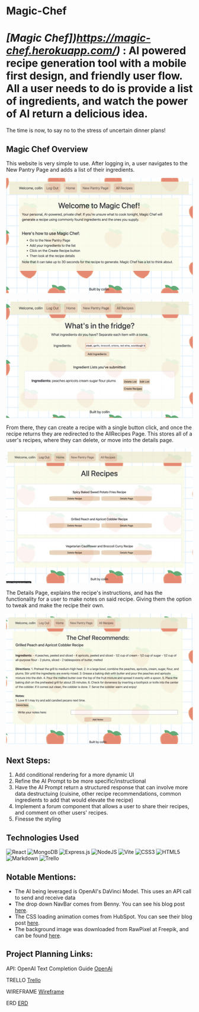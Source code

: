 # Magic-Chef

# <strong><em> [Magic Chef])https://magic-chef.herokuapp.com/) </em></strong>: AI powered recipe generation tool with a mobile first design, and friendly user flow. All a user needs to do is provide a list of ingredients, and watch the power of AI return a delicious idea. 

The time is now, to say no to the stress of uncertain dinner plans!

## Magic Chef Overview

This website is very simple to use. After logging in, a user navigates to the New Pantry Page and adds a list of their ingredients. 
  
![HomePage](public/screenshots/HomePage.png)
  
![NewPantry Page](public/screenshots/NewPantryPage.png)
  
From there, they can create a recipe with a single button click, and once the recipe returns they are redirected to the AllRecipes Page. This stores all of a user's recipes, where they can delete, or move into the details page. 
  
![AllRecipesPage](public/screenshots/AllRecipesPage.png)  
  
The Details Page, explains the recipe's instructions, and has the functionality for a user to make notes on said recipe. Giving them the option to tweak and make the recipe their own. 
  
![RecipeDetailsPage](public/screenshots/RecipeDetailsPage.png)
  
 ## Next Steps:

1. Add conditional rendering for a more dynamic UI
2. Refine the AI Prompt to be more specific/instructional
3. Have the AI Prompt return a structured response that can involve more data destructuing (cuisine, other recipe recommendations, common ingredients to add that would elevate the recipe)
4. Implement a forum component that allows a user to share their recipes, and comment on other users' recipes. 
5. Finesse the styling
  
 ## Technologies Used

![React](https://img.shields.io/badge/react-%2320232a.svg?style=for-the-badge&logo=react&logoColor=%2361DAFB)
![MongoDB](https://img.shields.io/badge/MongoDB-%234ea94b.svg?style=for-the-badge&logo=mongodb&logoColor=white)
![Express.js](https://img.shields.io/badge/express.js-%23404d59.svg?style=for-the-badge&logo=express&logoColor=%2361DAFB)
![NodeJS](https://img.shields.io/badge/node.js-6DA55F?style=for-the-badge&logo=node.js&logoColor=white)
![Vite](https://img.shields.io/badge/vite-%23646CFF.svg?style=for-the-badge&logo=vite&logoColor=white)
![CSS3](https://img.shields.io/badge/css3-%231572B6.svg?style=for-the-badge&logo=css3&logoColor=white)
![HTML5](https://img.shields.io/badge/html5-%23E34F26.svg?style=for-the-badge&logo=html5&logoColor=white)
![Markdown](https://img.shields.io/badge/markdown-%23000000.svg?style=for-the-badge&logo=markdown&logoColor=white)
![Trello](https://img.shields.io/badge/Trello-%23026AA7.svg?style=for-the-badge&logo=Trello&logoColor=white)

## Notable Mentions:
  
  * The AI being leveraged is OpenAI's DaVinci Model. This uses an API call to send and receive data
  * The drop down NavBar comes from Benny. You can see his blog post [here](https://dev.to/thejourneyville/bootstrap-51-navbar-and-hamburger-toggler-4m9h).
  * The CSS loading animation comes from HubSpot. You can see their blog post [here](https://blog.hubspot.com/website/css-loading-animation).
  * The background image was downloaded from RawPixel at Freepik, and can be found [here](https://www.freepik.com/free-vector/hand-drawn-peach-seamless-pattern-white-grid_16398497.htm#query=strawberry%20graphic&position=39&from_view=keyword&track=ais).
 
  
## Project Planning Links:

API: OpenAI Text Completion Guide [OpenAi](https://platform.openai.com/docs/guides/completion/introduction)

TRELLO [Trello](https://trello.com/invite/b/tBpX9Gzk/ATTI59503739140a04329c7d6576fae8fffb619A3BEF/project-4)

WIREFRAME [Wireframe](https://whimsical.com/magic-chef-wireframe-B48yXvFYpwDH9TVwXqfeeX)

ERD [ERD](https://lucid.app/lucidchart/609dcab5-73b2-47c5-8ae7-0c050f1fa3d6/edit?viewport_loc=-4%2C-110%2C2282%2C1324%2C0_0&invitationId=inv_f393d7ef-0707-4152-9882-3d15efa74679)
